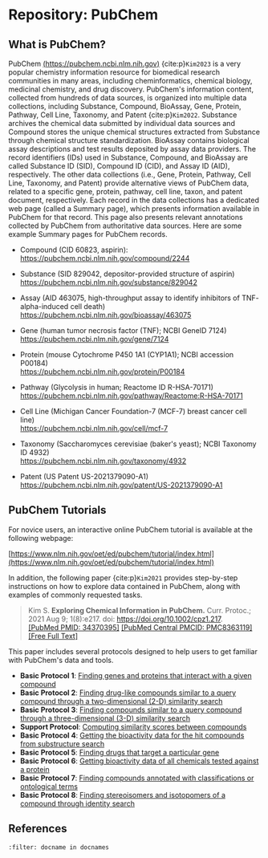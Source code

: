 # Repository: PubChem

## What is PubChem?

PubChem [(https://pubchem.ncbi.nlm.nih.gov)](https://pubchem.ncbi.nlm.nih.gov) {cite:p}`Kim2023` is a very popular chemistry information resource for biomedical research communities in many areas, including cheminformatics, chemical biology, medicinal chemistry, and drug discovery. PubChem's information content, collected from hundreds of data sources, is organized into multiple data collections, including Substance, Compound, BioAssay, Gene, Protein, Pathway, Cell Line, Taxonomy, and Patent {cite:p}`Kim2022`. Substance archives the chemical data submitted by individual data sources and Compound stores the unique chemical structures extracted from Substance through chemical structure standardization. BioAssay contains biological assay descriptions and test results deposited by assay data providers. The record identifiers (IDs) used in Substance, Compound, and BioAssay are called Substance ID (SID), Compound ID (CID), and Assay ID (AID), respectively. The other data collections (i.e., Gene, Protein, Pathway, Cell Line, Taxonomy, and Patent) provide alternative views of PubChem data, related to a specific gene, protein, pathway, cell line, taxon, and patent document, respectively. Each record in the data collections has a dedicated web page (called a Summary page), which presents information available in PubChem for that record. This page also presents relevant annotations collected by PubChem from authoritative data sources.  Here are some example Summary pages for PubChem records.

- Compound (CID 60823, aspirin):<br>
https://pubchem.ncbi.nlm.nih.gov/compound/2244

- Substance (SID 829042, depositor-provided structure of aspirin)<br>
https://pubchem.ncbi.nlm.nih.gov/substance/829042

- Assay (AID 463075, high-throughput assay to identify inhibitors of TNF-<sym>alpha-induced cell death)<br>
https://pubchem.ncbi.nlm.nih.gov/bioassay/463075

- Gene (human tumor necrosis factor (TNF); NCBI GeneID 7124)<br>
https://pubchem.ncbi.nlm.nih.gov/gene/7124

- Protein (mouse Cytochrome P450 1A1 (CYP1A1); NCBI accession P00184)<br>
https://pubchem.ncbi.nlm.nih.gov/protein/P00184

- Pathway (Glycolysis in human; Reactome ID R-HSA-70171)<br>
https://pubchem.ncbi.nlm.nih.gov/pathway/Reactome:R-HSA-70171

- Cell Line (Michigan Cancer Foundation-7 (MCF-7) breast cancer cell line)<br>
https://pubchem.ncbi.nlm.nih.gov/cell/mcf-7

- Taxonomy (Saccharomyces cerevisiae (baker's yeast); NCBI Taxonomy ID 4932)<br>
https://pubchem.ncbi.nlm.nih.gov/taxonomy/4932

- Patent (US Patent US-2021379090-A1)<br>
https://pubchem.ncbi.nlm.nih.gov/patent/US-2021379090-A1


## PubChem Tutorials

For novice users, an interactive online PubChem tutorial is available at the following webpage:

[https://www.nlm.nih.gov/oet/ed/pubchem/tutorial/index.html](https://www.nlm.nih.gov/oet/ed/pubchem/tutorial/index.html)

In addition, the following paper {cite:p}`Kim2021` provides step-by-step instructions on how to explore data contained in PubChem, along with examples of commonly requested tasks.

>Kim S. **Exploring Chemical Information in PubChem.** Curr. Protoc.; 2021 Aug 9; 1(8):e217. doi: https://doi.org/10.1002/cpz1.217.  
>[\[PubMed PMID: 34370395\]](https://pubmed.ncbi.nlm.nih.gov/34370395/) [\[PubMed Central PMCID: PMC8363119\]](https://www.ncbi.nlm.nih.gov/pmc/articles/PMC8363119/) [\[Free Full Text\]](https://doi.org/10.1002/cpz1.217)


This paper includes several protocols designed to help users to get familiar with PubChem's data and tools.

* **Basic Protocol 1**: [Finding genes and proteins that interact with a given compound](https://currentprotocols.onlinelibrary.wiley.com/doi/10.1002/cpz1.217#cpz1217-prot-0001)
* **Basic Protocol 2**: [Finding drug-like compounds similar to a query compound through a two-dimensional (2-D) similarity search](https://currentprotocols.onlinelibrary.wiley.com/doi/10.1002/cpz1.217#cpz1217-prot-0002)
* **Basic Protocol 3**: [Finding compounds similar to a query compound through a three-dimensional (3-D) similarity search](https://currentprotocols.onlinelibrary.wiley.com/doi/10.1002/cpz1.217#cpz1217-prot-0003)
* **Support Protocol**: [Computing similarity scores between compounds](https://currentprotocols.onlinelibrary.wiley.com/doi/10.1002/cpz1.217#cpz1217-prot-0004)
* **Basic Protocol 4**: [Getting the bioactivity data for the hit compounds from substructure search](https://currentprotocols.onlinelibrary.wiley.com/doi/10.1002/cpz1.217#cpz1217-prot-0005)
* **Basic Protocol 5**: [Finding drugs that target a particular gene](https://currentprotocols.onlinelibrary.wiley.com/doi/10.1002/cpz1.217#cpz1217-prot-0006)
* **Basic Protocol 6**: [Getting bioactivity data of all chemicals tested against a protein](https://currentprotocols.onlinelibrary.wiley.com/doi/10.1002/cpz1.217#cpz1217-prot-0007)
* **Basic Protocol 7**: [Finding compounds annotated with classifications or ontological terms](https://currentprotocols.onlinelibrary.wiley.com/doi/10.1002/cpz1.217#cpz1217-prot-0008)
* **Basic Protocol 8**: [Finding stereoisomers and isotopomers of a compound through identity search](https://currentprotocols.onlinelibrary.wiley.com/doi/10.1002/cpz1.217#cpz1217-prot-0009)
  
  
## References  
  
```{bibliography}
:filter: docname in docnames
```
